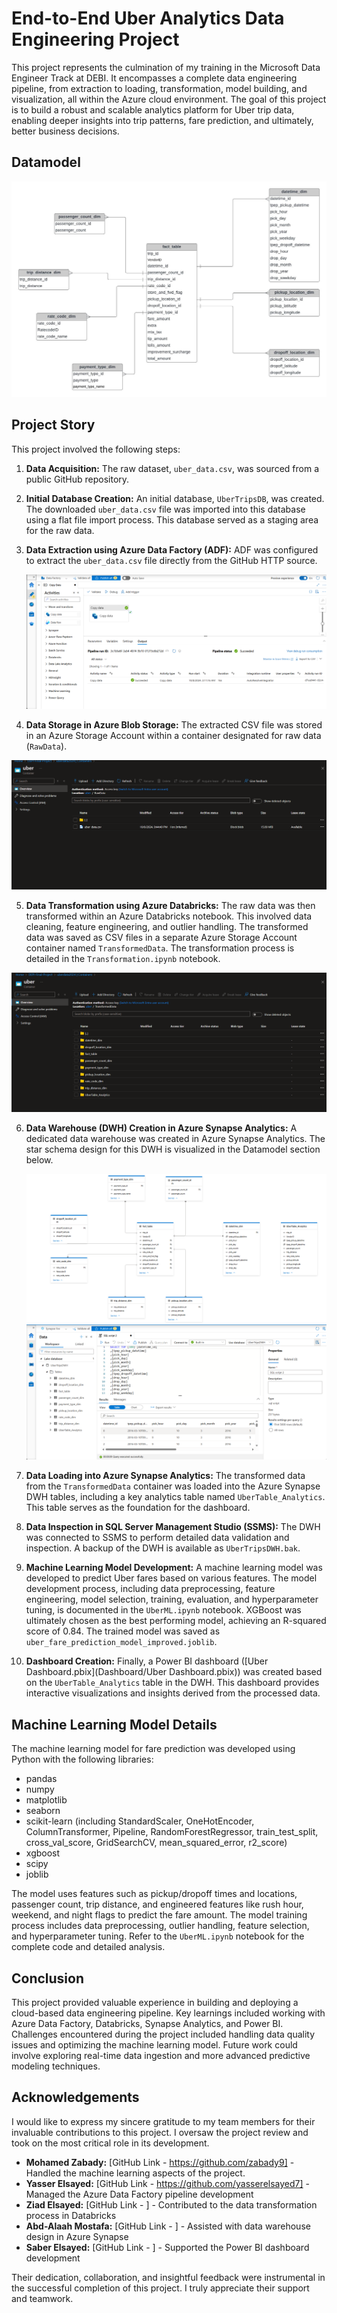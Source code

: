 # End-to-End Uber Analytics Data Engineering Project

This project represents the culmination of my training in the Microsoft Data Engineer Track at DEBI.  It encompasses a complete data engineering pipeline, from extraction to loading, transformation, model building, and visualization, all within the Azure cloud environment.  The goal of this project is to build a robust and scalable analytics platform for Uber trip data, enabling deeper insights into trip patterns, fare prediction, and ultimately, better business decisions.

## Datamodel

![data_model.jpeg](Images/data_model.jpeg)


## Project Story

This project involved the following steps:

1. **Data Acquisition:** The raw dataset, `uber_data.csv`, was sourced from a public GitHub repository.

2. **Initial Database Creation:**  An initial database, `UberTripsDB`, was created. The downloaded `uber_data.csv` file was imported into this database using a flat file import process. This database served as a staging area for the raw data.

3. **Data Extraction using Azure Data Factory (ADF):** ADF was configured to extract the `uber_data.csv` file directly from the GitHub HTTP source.

   ![Extract In ADF.png](https://github.com/KhalidAbdelaty/DEPI/blob/main/Images/Extract%20In%20ADF.png)

4. **Data Storage in Azure Blob Storage:** The extracted CSV file was stored in an Azure Storage Account within a container designated for raw data (`RawData`).

![2.Storage Account (RawData).png](https://github.com/KhalidAbdelaty/DEPI/blob/main/Images/2.Storage%20Account%20(RawData).png)

5. **Data Transformation using Azure Databricks:**  The raw data was then transformed within an Azure Databricks notebook. This involved data cleaning, feature engineering, and outlier handling. The transformed data was saved as CSV files in a separate Azure Storage Account container named `TransformedData`.  The transformation process is detailed in the `Transformation.ipynb` notebook.

![3.Storage Account (TransformedData).png](https://github.com/KhalidAbdelaty/DEPI/blob/main/Images/3.Storage%20Account%20(TransformedData).png)

6. **Data Warehouse (DWH) Creation in Azure Synapse Analytics:**  A dedicated data warehouse was created in Azure Synapse Analytics.  The star schema design for this DWH is visualized in the Datamodel section below.

   ![Azure Synapse.png](https://github.com/KhalidAbdelaty/DEPI/blob/main/Images/Azure%20Synapse%20DWH.png)
   ![Azure Synapse DWH.png](https://github.com/KhalidAbdelaty/DEPI/blob/main/Images/Azure%20Synapse%20.png)


7. **Data Loading into Azure Synapse Analytics:**  The transformed data from the `TransformedData` container was loaded into the Azure Synapse DWH tables, including a key analytics table named `UberTable_Analytics`.  This table serves as the foundation for the dashboard.

8. **Data Inspection in SQL Server Management Studio (SSMS):** The DWH was connected to SSMS to perform detailed data validation and inspection.  A backup of the DWH is available as `UberTripsDWH.bak`.

9. **Machine Learning Model Development:**  A machine learning model was developed to predict Uber fares based on various features. The model development process, including data preprocessing, feature engineering, model selection, training, evaluation, and hyperparameter tuning, is documented in the `UberML.ipynb` notebook.  XGBoost was ultimately chosen as the best performing model, achieving an R-squared score of 0.84. The trained model was saved as `uber_fare_prediction_model_improved.joblib`.

10. **Dashboard Creation:** Finally, a Power BI dashboard ([Uber Dashboard.pbix](Dashboard/Uber Dashboard.pbix)) was created based on the `UberTable_Analytics` table in the DWH. This dashboard provides interactive visualizations and insights derived from the processed data.



## Machine Learning Model Details

The machine learning model for fare prediction was developed using Python with the following libraries:

* pandas
* numpy
* matplotlib
* seaborn
* scikit-learn (including StandardScaler, OneHotEncoder, ColumnTransformer, Pipeline, RandomForestRegressor, train_test_split, cross_val_score, GridSearchCV, mean_squared_error, r2_score)
* xgboost
* scipy
* joblib


The model uses features such as pickup/dropoff times and locations, passenger count, trip distance, and engineered features like rush hour, weekend, and night flags to predict the fare amount.  The model training process includes data preprocessing, outlier handling, feature selection, and hyperparameter tuning. Refer to the `UberML.ipynb` notebook for the complete code and detailed analysis.

## Conclusion

This project provided valuable experience in building and deploying a cloud-based data engineering pipeline.  Key learnings included working with Azure Data Factory, Databricks, Synapse Analytics, and Power BI.  Challenges encountered during the project included handling data quality issues and optimizing the machine learning model.  Future work could involve exploring real-time data ingestion and more advanced predictive modeling techniques.


## Acknowledgements

I would like to express my sincere gratitude to my team members for their invaluable contributions to this project. I oversaw the project review and took on the most critical role in its development.

* **Mohamed Zabady:** [GitHub Link - https://github.com/zabady9] - Handled the machine learning aspects of the project.
* **Yasser Elsayed:** [GitHub Link - https://github.com/yasserelsayed7] -  Managed the Azure Data Factory pipeline development
* **Ziad Elsayed:** [GitHub Link -  ] -  Contributed to the data transformation process in Databricks
* **Abd-Alaah Mostafa:** [GitHub Link - ] - Assisted with data warehouse design in Azure Synapse
* **Saber Elsayed:** [GitHub Link - ] -  Supported the Power BI dashboard development


Their dedication, collaboration, and insightful feedback were instrumental in the successful completion of this project. I truly appreciate their support and teamwork.
